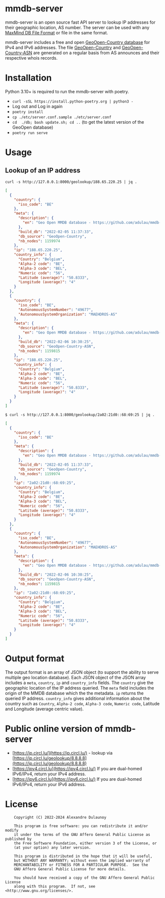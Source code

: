 # mmdb-server

mmdb-server is an open source fast API server to lookup IP addresses for their geographic location, AS number. The server can be used with any [MaxMind DB File Format](https://maxmind.github.io/MaxMind-DB/) or file in the same format.

mmdb-server includes a free and open [GeoOpen-Country database](https://data.public.lu/fr/datasets/geo-open-ip-address-geolocation-per-country-in-mmdb-format/) for IPv4 and IPv6 addresses. The file [GeoOpen-Country](https://cra.circl.lu/opendata/geo-open/mmdb-country/) and [GeoOpen-Country-ASN](https://cra.circl.lu/opendata/geo-open/mmdb-country-asn/) are generated on a regular basis from AS announces and their respective whois records.

# Installation

Python 3.10+ is required to run the mmdb-server with poetry.

- `curl -sSL https://install.python-poetry.org | python3 -`
- Log out and Log in again
- `poetry install`
- `cp ./etc/server.conf.sample ./etc/server.conf`
- `cd  ./db; bash update.sh; cd ..` (to get the latest version of the GeoOpen database)
- `poetry run serve`

# Usage

## Lookup of an IP address

`curl -s http://127.0.0.1:8000/geolookup/188.65.220.25 | jq .`

```json
[
  {
    "country": {
      "iso_code": "BE"
    },
    "meta": {
      "description": {
        "en": "Geo Open MMDB database - https://github.com/adulau/mmdb-server"
      },
      "build_db": "2022-02-05 11:37:33",
      "db_source": "GeoOpen-Country",
      "nb_nodes": 1159974
    },
    "ip": "188.65.220.25",
    "country_info": {
      "Country": "Belgium",
      "Alpha-2 code": "BE",
      "Alpha-3 code": "BEL",
      "Numeric code": "56",
      "Latitude (average)": "50.8333",
      "Longitude (average)": "4"
    }
  },
  {
    "country": {
      "iso_code": "BE",
      "AutonomousSystemNumber": "49677",
      "AutonomousSystemOrganization": "MAEHDROS-AS"
    },
    "meta": {
      "description": {
        "en": "Geo Open MMDB database - https://github.com/adulau/mmdb-server"
      },
      "build_db": "2022-02-06 10:30:25",
      "db_source": "GeoOpen-Country-ASN",
      "nb_nodes": 1159815
    },
    "ip": "188.65.220.25",
    "country_info": {
      "Country": "Belgium",
      "Alpha-2 code": "BE",
      "Alpha-3 code": "BEL",
      "Numeric code": "56",
      "Latitude (average)": "50.8333",
      "Longitude (average)": "4"
    }
  }
]
```

`$ curl -s http://127.0.0.1:8000/geolookup/2a02:21d0::68:69:25 | jq .`

```json
[
  {
    "country": {
      "iso_code": "BE"
    },
    "meta": {
      "description": {
        "en": "Geo Open MMDB database - https://github.com/adulau/mmdb-server"
      },
      "build_db": "2022-02-05 11:37:33",
      "db_source": "GeoOpen-Country",
      "nb_nodes": 1159974
    },
    "ip": "2a02:21d0::68:69:25",
    "country_info": {
      "Country": "Belgium",
      "Alpha-2 code": "BE",
      "Alpha-3 code": "BEL",
      "Numeric code": "56",
      "Latitude (average)": "50.8333",
      "Longitude (average)": "4"
    }
  },
  {
    "country": {
      "iso_code": "BE",
      "AutonomousSystemNumber": "49677",
      "AutonomousSystemOrganization": "MAEHDROS-AS"
    },
    "meta": {
      "description": {
        "en": "Geo Open MMDB database - https://github.com/adulau/mmdb-server"
      },
      "build_db": "2022-02-06 10:30:25",
      "db_source": "GeoOpen-Country-ASN",
      "nb_nodes": 1159815
    },
    "ip": "2a02:21d0::68:69:25",
    "country_info": {
      "Country": "Belgium",
      "Alpha-2 code": "BE",
      "Alpha-3 code": "BEL",
      "Numeric code": "56",
      "Latitude (average)": "50.8333",
      "Longitude (average)": "4"
    }
  }
]
```

# Output format

The output format is an array of JSON object (to support the ability to serve multiple geo location database).  Each JSON object of the JSON array includes a `meta`, `country`, `ip` and `country_info` fields. The `country` give the geographic location of the IP address queried. The `meta` field includes the origin of the MMDB database which the the metadata. `ip` returns the queried IP address. `country_info` gives additional information about the country such as `Country`, `Alpha-2 code`, `Alpha-3 code`, `Numeric code`, Latitude and Longitude (average centric value).

# Public online version of mmdb-server

- [https://ip.circl.lu/](https://ip.circl.lu/) - lookup via [https://ip.circl.lu/geolookup/8.8.8.8](https://ip.circl.lu/geolookup/8.8.8.8)
- [https://ipv4.circl.lu](https://ipv4.circl.lu/) If you are dual-homed IPv6/IPv4, return your IPv4 address. 
- [https://ipv6.circl.lu](https://ipv6.circl.lu/) If you are dual-homed IPv6/IPv4, return your IPv6 address. 

# License

```
    Copyright (C) 2022-2024 Alexandre Dulaunoy

    This program is free software: you can redistribute it and/or modify
    it under the terms of the GNU Affero General Public License as published by
    the Free Software Foundation, either version 3 of the License, or
    (at your option) any later version.

    This program is distributed in the hope that it will be useful,
    but WITHOUT ANY WARRANTY; without even the implied warranty of
    MERCHANTABILITY or FITNESS FOR A PARTICULAR PURPOSE.  See the
    GNU Affero General Public License for more details.

    You should have received a copy of the GNU Affero General Public License
    along with this program.  If not, see <http://www.gnu.org/licenses/>.
```
